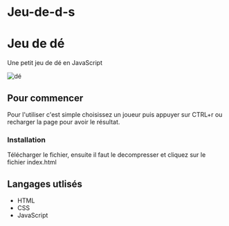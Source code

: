 # Jeu-de-d-s
# Jeu de dé

Une petit jeu de dé en JavaScript 

![dé](/images/dé.JPG "dé")

## Pour commencer

Pour l'utiliser c'est simple choisissez un joueur puis appuyer sur CTRL+r ou recharger la page pour avoir le résultat.   


### Installation

Télécharger le fichier, ensuite il faut le decompresser et cliquez sur le fichier index.html 

## Langages utlisés

* HTML
* CSS
* JavaScript







